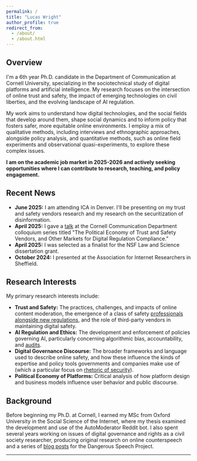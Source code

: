 ```yaml
---
permalink: /
title: "Lucas Wright"
author_profile: true
redirect_from: 
  - /about/
  - /about.html
---
```


## Overview

I'm a 6th year Ph.D. candidate in the Department of Communication at Cornell University, specializing in the sociotechnical study of digital platforms and artificial intelligence. My research focuses on the intersection of online trust and safety, the impact of emerging technologies on civil liberties, and the evolving landscape of AI regulation.

My work aims to understand how digital technologies, and the social fields that develop around them, shape social dynamics and to inform policy that fosters safer, more equitable online environments. I employ a mix of qualitative methods, including interviews and ethnographic approaches, alongside policy analysis, and quantitative methods, such as online field experiments and observational quasi-experiments, to explore these complex issues.

**I am on the academic job market in 2025-2026 and actively seeking opportunities where I can contribute to research, teaching, and policy engagement.**

## Recent News

* **June 2025:** I am attending ICA in Denver. I'll be presenting on my trust and safety vendors research and my research on the securitization of disinformation.
* **April 2025:** I gave a [talk](https://events.cornell.edu/event/commcolloquium-lucas-wright) at the Cornell Communication Department colloquium series titled "The Political Economy of Trust and Safety Vendors, and Other Markets for Digital Regulation Compliance."
* **April 2025:** I was selected as a finalist for the NSF Law and Science dissertation grant.
* **October 2024:** I presented at the Association for Internet Researchers in Sheffield.

## Research Interests

My primary research interests include:

* **Trust and Safety:** The practices, challenges, and impacts of online content moderation, the emergence of a class of safety [professionals alongside new regulations](https://citizensandtech.org/2024/08/for-whom-is-trust-and-safety-professionalizing/), and the role of third-party vendors in maintaining digital safety.
* **AI Regulation and Ethics:** The development and enforcement of policies governing AI, particularly concerning algorithmic bias, accountability, and [audits](https://citizensandtech.org/research/2024-algorithm-transparency-law/).
* **Digital Governance Discourse:** The broader frameworks and language used to describe online safety, and how these influence the kinds of expertise and policy tools governments and companies make use of (which a particular focus on [rhetoric of security](https://citizensandtech.org/2024/06/wrestling-with-the-language-of-security-in-conversations-about-digital-governance/)).
* **Political Economy of Platforms:** Critical analysis of how platform design and business models influence user behavior and public discourse.

## Background

Before beginning my Ph.D. at Cornell, I earned my MSc from Oxford University in the Social Science of the Internet, where my thesis examined the development and use of the AutoModerator Reddit bot. I also spent several years working on issues of digital governance and rights as a civil society researcher, producing original research on online counterspeech and a series of [blog posts](https://www.dangerousspeech.org/author/lucas-wright) for the Dangerous Speech Project.

---